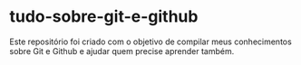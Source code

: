 # tudo-sobre-git-e-github
 Este repositório foi criado com o objetivo de compilar meus conhecimentos sobre Git e Github e ajudar quem precise aprender também. 
